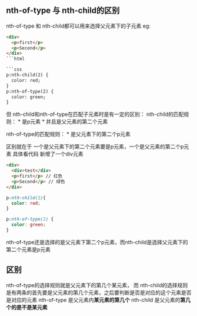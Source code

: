 ## nth-of-type 与 nth-child的区别

nth-of-type 和 nth-child都可以用来选择父元素下的子元素
eg:
```html
<div>
  <p>first</p>
  <p>Second</p>
</div>
```html

```css
p:nth-child(2) {
  color: red;
}
p:nth-of-type(2) {
  color: green;
}
```
但 nth-child和nth-of-type在匹配子元素时是有一定的区别：
nth-child的匹配规则：
    * 是p元素
    * 并且是父元素的第二个元素

nth-of-type的匹配规则：
    * 是父元素下的第二个p元素

区别就在于 一个是父元素下的第二个元素要是p元素，一个是父元素的第二个p元素
具体看代码
新增了一个div元素
```html
<div>
  <div>test</div>
  <p>first</p> // 红色
  <p>Second</p> // 绿色
</div>
```
```css
p:nth-child(2){
  color: red;
}

p:nth-of-type(2) {
  color: green;
}
```

nth-of-type还是选择的是父元素下第二个p元素，而nth-child是选择父元素下的第二个元素是p元素

## 区别
nth-of-type的选择规则就是父元素下的第几个某元素，
而 nth-child的选择规则是有两条的首先要是父元素的第几个元素，之后要判断是否是对应的这个元素是否是对应的元素
nth-of-type 是父元素内**某元素的第几个**
nth-child 是父元素的**第几个的是不是某元素**